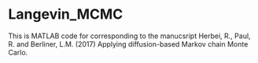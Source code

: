 # Langevin_MCMC

This is MATLAB code for corresponding to the manucsript
Herbei, R., Paul, R. and Berliner, L.M. (2017) Applying diffusion-based Markov chain Monte Carlo.

